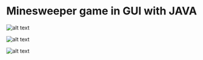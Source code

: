 # Minesweeper game in GUI with JAVA

![alt text](http://url/to/img.png)

![alt text](http://url/to/img.png)

![alt text](http://url/to/img.png)
